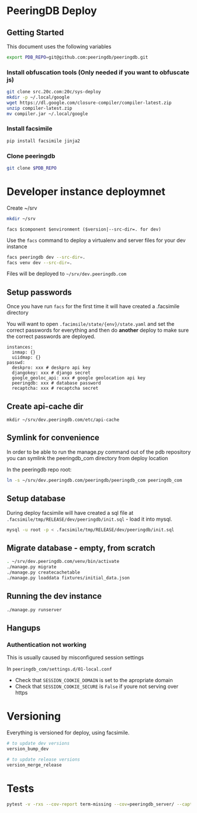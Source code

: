 
# PeeringDB Deploy

## Getting Started

This document uses the following variables

```sh
export PDB_REPO=git@github.com:peeringdb/peeringdb.git
```

### Install obfuscation tools (Only needed if you want to obfuscate js)

```sh
git clone src.20c.com:20c/sys-deploy
mkdir -p ~/.local/google
wget https://dl.google.com/closure-compiler/compiler-latest.zip
unzip compiler-latest.zip
mv compiler.jar ~/.local/google
```

### Install facsimile

```sh
pip install facsimile jinja2
```
### Clone peeringdb

```sh
git clone $PDB_REPO
```

# Developer instance deploymnet

Create ~/srv

```sh
mkdir ~/srv
```

```
facs $component $environment ($version|--src-dir=. for dev)
```

Use the `facs` command to deploy a virtualenv and server files for your dev instance

```sh
facs peeringdb dev --src-dir=.
facs venv dev --src-dir=.
```

Files will be deployed to `~/srv/dev.peeringdb.com`

## Setup passwords

Once you have run `facs` for the first time it will have created a .facsimile directory

You will want to open `.facimsile/state/{env}/state.yaml` and set the correct passwords for everything and then do
**another** deploy to make sure the correct passwords are deployed.

```
instances:
  inmap: {}
  uiidmap: {}
passwd:
  deskpro: xxx # deskpro api key
  djangokey: xxx # django secret
  google_geoloc_api: xxx # google geolocation api key
  peeringdb: xxx # database password
  recaptcha: xxx # recaptcha secret
```

## Create api-cache dir

```
mkdir ~/srv/dev.peeringdb.com/etc/api-cache
```

## Symlink for convenience

In order to be able to run the manage.py command out of the pdb repository you can symlink the peeringdb_com directory from deploy location

In the peeringdb repo root:

```sh
ln -s ~/srv/dev.peeringdb.com/peeringdb/peeringdb_com peeringdb_com
```

## Setup database

During deploy facsimile will have created a sql file at `.facsimile/tmp/RELEASE/dev/peeringdb/init.sql` - load it into mysql.

```sh
mysql -u root -p < .facsimile/tmp/RELEASE/dev/peeringdb/init.sql
```

## Migrate database - empty, from scratch

```sh
. ~/srv/dev.peeringdb.com/venv/bin/activate
./manage.py migrate
./manage.py createcachetable
./manage.py loaddata fixtures/initial_data.json
```

## Running the dev instance

```sh
./manage.py runserver
```

## Hangups

### Authentication not working

This is usually caused by misconfigured session settings

In `peeringdb_com/settings.d/01-local.conf`

- Check that `SESSION_COOKIE_DOMAIN` is set to the apropriate domain
- Check that `SESSION_COOKIE_SECURE` is `False` if youre not serving over https

# Versioning

Everything is versioned for deploy, using facsimile.

```sh
# to update dev versions
version_bump_dev

# to update release versions
version_merge_release
```

# Tests

```sh
pytest -v -rxs --cov-report term-missing --cov=peeringdb_server/ --capture=sys tests/
```


